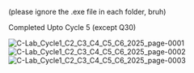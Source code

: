 (please ignore the .exe file in each folder, bruh)

Completed Upto Cycle 5 (except Q30)

![C-Lab_Cycle1_C2_C3_C4_C5_C6_2025_page-0001](https://github.com/user-attachments/assets/b6034dc0-9c79-40e7-8c79-e77e46c9a392)
![C-Lab_Cycle1_C2_C3_C4_C5_C6_2025_page-0002](https://github.com/user-attachments/assets/079a8d36-f30e-4aa2-b2cf-29449017f481)
![C-Lab_Cycle1_C2_C3_C4_C5_C6_2025_page-0003](https://github.com/user-attachments/assets/c95920b0-4667-473c-a318-2f618c5e8524)

